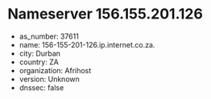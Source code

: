 # Nameserver 156.155.201.126

* as_number: 37611
* name: 156-155-201-126.ip.internet.co.za.
* city: Durban
* country: ZA
* organization: Afrihost
* version: Unknown
* dnssec: false
